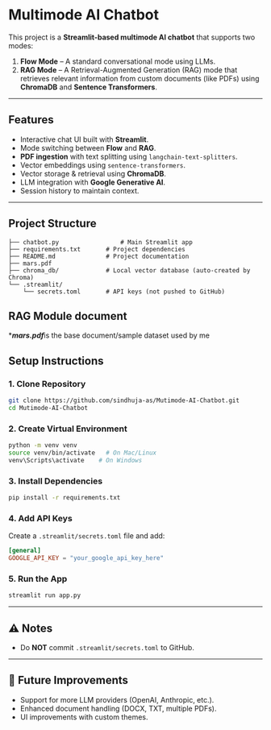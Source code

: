 # Multimode AI Chatbot

This project is a **Streamlit-based multimode AI chatbot** that supports two modes:
1. **Flow Mode** – A standard conversational mode using LLMs.
2. **RAG Mode** – A Retrieval-Augmented Generation (RAG) mode that retrieves relevant information from custom documents (like PDFs) using **ChromaDB** and **Sentence Transformers**.

---

## Features
- Interactive chat UI built with **Streamlit**.
- Mode switching between **Flow** and **RAG**.
- **PDF ingestion** with text splitting using `langchain-text-splitters`.
- Vector embeddings using `sentence-transformers`.
- Vector storage & retrieval using **ChromaDB**.
- LLM integration with **Google Generative AI**.
- Session history to maintain context.

---

## Project Structure
```
├── chatbot.py                 # Main Streamlit app
├── requirements.txt       # Project dependencies
├── README.md              # Project documentation
├── mars.pdf
├── chroma_db/             # Local vector database (auto-created by Chroma)
└── .streamlit/
    └── secrets.toml       # API keys (not pushed to GitHub)
```
## RAG Module document
****mars.pdf***is the base document/sample dataset used by me

## Setup Instructions

### 1. Clone Repository
```bash
git clone https://github.com/sindhuja-as/Mutimode-AI-Chatbot.git
cd Mutimode-AI-Chatbot
```

### 2. Create Virtual Environment
```bash
python -m venv venv
source venv/bin/activate   # On Mac/Linux
venv\Scripts\activate    # On Windows
```

### 3. Install Dependencies
```bash
pip install -r requirements.txt
```

### 4. Add API Keys
Create a `.streamlit/secrets.toml` file and add:
```toml
[general]
GOOGLE_API_KEY = "your_google_api_key_here"
```

### 5. Run the App
```bash
streamlit run app.py
```

---

## ⚠️ Notes
- Do **NOT** commit `.streamlit/secrets.toml` to GitHub.
---

## 📌 Future Improvements
- Support for more LLM providers (OpenAI, Anthropic, etc.).
- Enhanced document handling (DOCX, TXT, multiple PDFs).
- UI improvements with custom themes.
